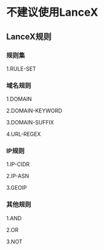 # 不建议使用LanceX
## LanceX规则
### 规则集
1.RULE-SET
### 域名规则
1.DOMAIN

2.DOMAIN-KEYWORD

3.DOMAIN-SUFFIX

4.URL-REGEX
### IP规则
1.IP-CIDR

2.IP-ASN

3.GEOIP
### 其他规则
1.AND

2.OR

3.NOT
